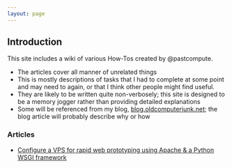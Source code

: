 ```yaml
---
layout: page
---
```


## Introduction

This site includes a wiki of various How-Tos created by @pastcompute.

* The articles cover all manner of unrelated things 
* This is mostly descriptions of tasks that I had to complete at some point and may need to again, or that I think other people might find useful.
* They are likely to be written quite non-verbosely; this site is designed to be a memory jogger rather than providing detailed explanations
* Some will be referenced from my blog, [blog.oldcomputerjunk.net](http://blog.oldcomputerjunk.net); the blog article will probably describe why or how 

### Articles

* [Configure a VPS for rapid web prototyping using Apache &amp; a Python WSGI framework](/howto_setup_vps_apache_wsgi/)

